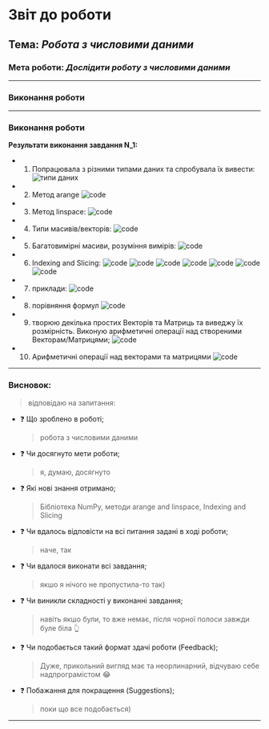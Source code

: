 # Звіт до роботи

## Тема: _Робота з числовими даними_

### Мета роботи: _Дослідити роботу з числовими даними_

---

### Виконання роботи

---

### Виконання роботи

**Результати виконання завдання N_1:**

- 1.  Попрацювала з різними типами даних та спробувала їх вивести:
      ![типи даних](/Users/sofiayarema/cocojambo-1/lab_3/pictures/1.png)
- 2.  Метод arange
      ![code](/Users/sofiayarema/cocojambo-1/lab_3/pictures/2.png)
- 3.  Метод linspace:
      ![code](/Users/sofiayarema/cocojambo-1/lab_3/pictures/3.png)
- 4.  Типи масивів/векторів:
      ![code](/Users/sofiayarema/cocojambo-1/lab_3/pictures/4.png)
- 5.  Багатовимірні масиви, розуміння вимірів:
      ![code](/Users/sofiayarema/cocojambo-1/lab_3/pictures/5.png)
- 6.  Indexing and Slicing:
      ![code](/Users/sofiayarema/cocojambo-1/lab_3/pictures/6.png)
      ![code](/Users/sofiayarema/cocojambo-1/lab_3/pictures/7.png)
      ![code](/Users/sofiayarema/cocojambo-1/lab_3/pictures/8.png)
      ![code](/Users/sofiayarema/cocojambo-1/lab_3/pictures/9маьриці.png)
      ![code](/Users/sofiayarema/cocojambo-1/lab_3/pictures/масив.png)
      ![code](/Users/sofiayarema/cocojambo-1/lab_3/pictures/масив2.png)
      ![code](/Users/sofiayarema/cocojambo-1/lab_3/pictures/функції.png)

- 7.  приклади:
      ![code](/Users/sofiayarema/cocojambo-1/lab_3/pictures/приклади.png)
- 8. порівняння формул
     ![code](/Users/sofiayarema/cocojambo-1/lab_3/pictures/порівняння.png)
- 9.  творюю декілька простих Векторів та Матриць та виведжу їх розмірність. Виконую арифметичні операції над створеними Векторам/Матрицями;
      ![code](/Users/sofiayarema/cocojambo-1/lab_3/pictures/вектори.png)
- 10. Арифметичні операції над векторами та матрицями
      ![code](/Users/sofiayarema/cocojambo-1/lab_3/pictures/арифметичні_операції.png)


---

### Висновок:

> відповідаю на запитання:

- :question: Що зроблено в роботі;
  > робота з числовими даними
- :question: Чи досягнуто мети роботи;
  > я, думаю, досягнуто
- :question: Які нові знання отримано;
  > Бібліотека NumPy, методи arange and linspace, Indexing and Slicing
- :question: Чи вдалось відповісти на всі питання задані в ході роботи;
  > наче, так
- :question: Чи вдалося виконати всі завдання;
  > якшо я нічого не пропустила-то так)
- :question: Чи виникли складності у виконанні завдання;
  > навіть якшо були, то вже немає, після чорної полоси завжди буле біла :point_up_2:
- :question: Чи подобається такий формат здачі роботи (Feedback);
  > Дуже, прикольний вигляд має та неорлинарний, відчуваю себе надпрограмістом :joy:
- :question: Побажання для покращення (Suggestions);
  > поки що все подобається)

---
